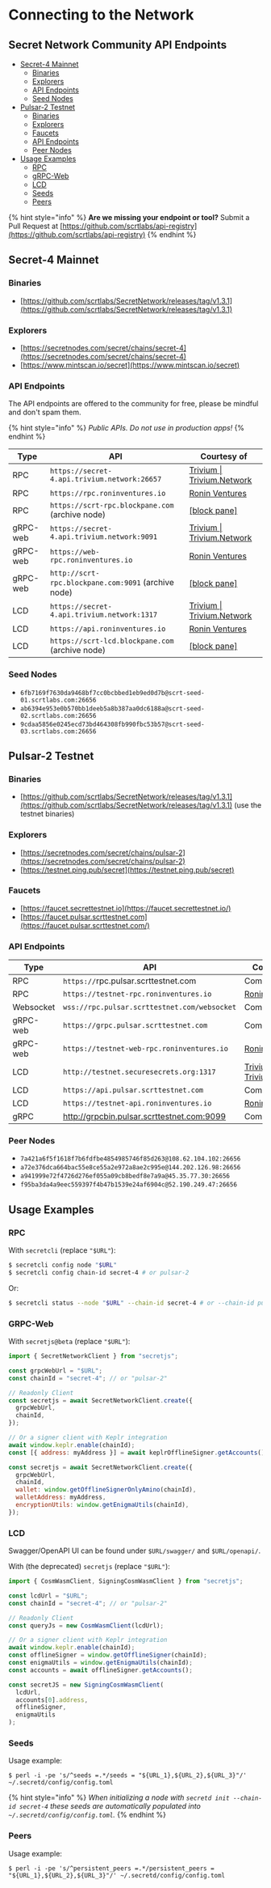 # Connecting to the Network

## Secret Network Community API Endpoints

* [Secret-4 Mainnet](https://github.com/scrtlabs/api-registry#secret-4-mainnet)
  * [Binaries](https://github.com/scrtlabs/api-registry#binaries)
  * [Explorers](https://github.com/scrtlabs/api-registry#explorers)
  * [API Endpoints](https://github.com/scrtlabs/api-registry#api-endpoints)
  * [Seed Nodes](https://github.com/scrtlabs/api-registry#seed-nodes)
* [Pulsar-2 Testnet](https://github.com/scrtlabs/api-registry#pulsar-2-testnet)
  * [Binaries](https://github.com/scrtlabs/api-registry#binaries-1)
  * [Explorers](https://github.com/scrtlabs/api-registry#explorers-1)
  * [Faucets](api-endpoints.md#faucet)
  * [API Endpoints](https://github.com/scrtlabs/api-registry#api-endpoints-1)
  * [Peer Nodes](https://github.com/scrtlabs/api-registry#peer-nodes)
* [Usage Examples](https://github.com/scrtlabs/api-registry#usage-examples)
  * [RPC](https://github.com/scrtlabs/api-registry#rpc)
  * [gRPC-Web](https://github.com/scrtlabs/api-registry#grpc-web)
  * [LCD](https://github.com/scrtlabs/api-registry#lcd)
  * [Seeds](https://github.com/scrtlabs/api-registry#seeds)
  * [Peers](https://github.com/scrtlabs/api-registry#peers)

{% hint style="info" %}
**Are we missing your endpoint or tool?** Submit a Pull Request at [https://github.com/scrtlabs/api-registry](https://github.com/scrtlabs/api-registry)
{% endhint %}

## Secret-4 Mainnet

### Binaries

* [https://github.com/scrtlabs/SecretNetwork/releases/tag/v1.3.1](https://github.com/scrtlabs/SecretNetwork/releases/tag/v1.3.1)

### Explorers

* [https://secretnodes.com/secret/chains/secret-4](https://secretnodes.com/secret/chains/secret-4)
* [https://www.mintscan.io/secret](https://www.mintscan.io/secret)

### API Endpoints

The API endpoints are offered to the community for free, please be mindful and don't spam them.

{% hint style="info" %}
&#x20;_Public APIs. Do not use in production apps!_&#x20;
{% endhint %}

| Type     | API                                                 | Courtesy of                                                                                                                                        |
| -------- | --------------------------------------------------- | -------------------------------------------------------------------------------------------------------------------------------------------------- |
| RPC      | `https://secret-4.api.trivium.network:26657`        | [Trivium \| Trivium.Network](https://wallet.keplr.app/#/secret/stake?modal=detail\&validator=secretvaloper1ahawe276d250zpxt0xgpfg63ymmu63a0svuvgw) |
| RPC      | `https://rpc.roninventures.io`                      | [Ronin Ventures](https://wallet.keplr.app/#/secret/stake?modal=detail\&validator=secretvaloper1fpf4rt42pr34ccef4wwuw4ljpm4flath8cwfgh)             |
| RPC      | `https://scrt-rpc.blockpane.com` (archive node)     | [\[block pane\]](https://wallet.keplr.app/#/secret/stake?modal=detail\&validator=secretvaloper1tmtcu980raqvypdf0dd6hsgh6qcm7ex7l29u58)             |
| gRPC-web | `https://secret-4.api.trivium.network:9091`         | [Trivium \| Trivium.Network](https://wallet.keplr.app/#/secret/stake?modal=detail\&validator=secretvaloper1ahawe276d250zpxt0xgpfg63ymmu63a0svuvgw) |
| gRPC-web | `https://web-rpc.roninventures.io`                  | [Ronin Ventures](https://wallet.keplr.app/#/secret/stake?modal=detail\&validator=secretvaloper1fpf4rt42pr34ccef4wwuw4ljpm4flath8cwfgh)             |
| gRPC-web | `http://scrt-rpc.blockpane.com:9091` (archive node) | [\[block pane\]](https://wallet.keplr.app/#/secret/stake?modal=detail\&validator=secretvaloper1tmtcu980raqvypdf0dd6hsgh6qcm7ex7l29u58)             |
| LCD      | `https://secret-4.api.trivium.network:1317`         | [Trivium \| Trivium.Network](https://wallet.keplr.app/#/secret/stake?modal=detail\&validator=secretvaloper1ahawe276d250zpxt0xgpfg63ymmu63a0svuvgw) |
| LCD      | `https://api.roninventures.io`                      | [Ronin Ventures](https://wallet.keplr.app/#/secret/stake?modal=detail\&validator=secretvaloper1fpf4rt42pr34ccef4wwuw4ljpm4flath8cwfgh)             |
| LCD      | `https://scrt-lcd.blockpane.com` (archive node)     | [\[block pane\]](https://wallet.keplr.app/#/secret/stake?modal=detail\&validator=secretvaloper1tmtcu980raqvypdf0dd6hsgh6qcm7ex7l29u58)             |

### Seed Nodes

* `6fb7169f7630da9468bf7cc0bcbbed1eb9ed0d7b@scrt-seed-01.scrtlabs.com:26656`
* `ab6394e953e0b570bb1deeb5a8b387aa0dc6188a@scrt-seed-02.scrtlabs.com:26656`
* `9cdaa5856e0245ecd73bd464308fb990fbc53b57@scrt-seed-03.scrtlabs.com:26656`

## Pulsar-2 Testnet

### Binaries

* [https://github.com/scrtlabs/SecretNetwork/releases/tag/v1.3.1](https://github.com/scrtlabs/SecretNetwork/releases/tag/v1.3.1) (use the testnet binaries)

### Explorers

* [https://secretnodes.com/secret/chains/pulsar-2](https://secretnodes.com/secret/chains/pulsar-2)
* [https://testnet.ping.pub/secret](https://testnet.ping.pub/secret)

### Faucets

* [https://faucet.secrettestnet.io](https://faucet.secrettestnet.io/)
* [https://faucet.pulsar.scrttestnet.com](https://faucet.pulsar.scrttestnet.com/)

### API Endpoints

| Type      | API                                          | Courtesy of                                                                                                                                        |
| --------- | -------------------------------------------- | -------------------------------------------------------------------------------------------------------------------------------------------------- |
| RPC       | `https://`rpc.pulsar.scrttestnet.com         | Community                                                                                                                                          |
| RPC       | `https://testnet-rpc.roninventures.io`       | [Ronin Ventures](https://wallet.keplr.app/#/secret/stake?modal=detail\&validator=secretvaloper1fpf4rt42pr34ccef4wwuw4ljpm4flath8cwfgh)             |
| Websocket | `wss://rpc.pulsar.scrttestnet.com/websocket` | Community                                                                                                                                          |
| gRPC-web  | `https://grpc.pulsar.scrttestnet.com`        | Community                                                                                                                                          |
| gRPC-web  | `https://testnet-web-rpc.roninventures.io`   | [Ronin Ventures](https://wallet.keplr.app/#/secret/stake?modal=detail\&validator=secretvaloper1fpf4rt42pr34ccef4wwuw4ljpm4flath8cwfgh)             |
| LCD       | `http://testnet.securesecrets.org:1317`      | [Trivium \| Trivium.Network](https://wallet.keplr.app/#/secret/stake?modal=detail\&validator=secretvaloper1ahawe276d250zpxt0xgpfg63ymmu63a0svuvgw) |
| LCD       | `https://api.pulsar.scrttestnet.com`         | Community                                                                                                                                          |
| LCD       | `https://testnet-api.roninventures.io`       | [Ronin Ventures](https://wallet.keplr.app/#/secret/stake?modal=detail\&validator=secretvaloper1fpf4rt42pr34ccef4wwuw4ljpm4flath8cwfgh)             |
| gRPC      | http://grpcbin.pulsar.scrttestnet.com:9099   | Community                                                                                                                                          |

### Peer Nodes

* `7a421a6f5f1618f7b6fdfbe4854985746f85d263@108.62.104.102:26656`
* `a72e376dca664bac55e8ce55a2e972a8ae2c995e@144.202.126.98:26656`
* `a941999e72f4726d276ef055a09cb8bedf8e7a9a@45.35.77.30:26656`
* `f95ba3da4a9eec559397f4b47b1539e24af6904c@52.190.249.47:26656`

## Usage Examples

### RPC

With `secretcli` (replace `"$URL"`):

```bash
$ secretcli config node "$URL"
$ secretcli config chain-id secret-4 # or pulsar-2
```

Or:

```bash
$ secretcli status --node "$URL" --chain-id secret-4 # or --chain-id pulsar-2
```

### GRPC-Web

With `secretjs@beta` (replace `"$URL"`):

```javascript
import { SecretNetworkClient } from "secretjs";

const grpcWebUrl = "$URL";
const chainId = "secret-4"; // or "pulsar-2"

// Readonly Client
const secretjs = await SecretNetworkClient.create({
  grpcWebUrl,
  chainId,
});

// Or a signer client with Keplr integration
await window.keplr.enable(chainId);
const [{ address: myAddress }] = await keplrOfflineSigner.getAccounts();

const secretjs = await SecretNetworkClient.create({
  grpcWebUrl,
  chainId,
  wallet: window.getOfflineSignerOnlyAmino(chainId),
  walletAddress: myAddress,
  encryptionUtils: window.getEnigmaUtils(chainId),
});
```

### LCD

Swagger/OpenAPI UI can be found under `$URL/swagger/` and `$URL/openapi/`.

With (the deprecated) `secretjs` (replace `"$URL"`):

```javascript
import { CosmWasmClient, SigningCosmWasmClient } from "secretjs";

const lcdUrl = "$URL";
const chainId = "secret-4"; // or "pulsar-2"

// Readonly Client
const queryJs = new CosmWasmClient(lcdUrl);

// Or a signer client with Keplr integration
await window.keplr.enable(chainId);
const offlineSigner = window.getOfflineSigner(chainId);
const enigmaUtils = window.getEnigmaUtils(chainId);
const accounts = await offlineSigner.getAccounts();

const secretJS = new SigningCosmWasmClient(
  lcdUrl,
  accounts[0].address,
  offlineSigner,
  enigmaUtils
);
```

### Seeds

Usage example:

```shell
$ perl -i -pe 's/^seeds =.*/seeds = "${URL_1},${URL_2},${URL_3}"/' ~/.secretd/config/config.toml
```

{% hint style="info" %}
_When initializing a node with `secretd init --chain-id secret-4` these seeds are automatically populated into `~/.secretd/config/config.toml`._
{% endhint %}

### Peers

Usage example:

```shell
$ perl -i -pe 's/^persistent_peers =.*/persistent_peers = "${URL_1},${URL_2},${URL_3}"/' ~/.secretd/config/config.toml

```
